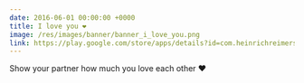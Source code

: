 ```yaml
---
date: 2016-06-01 00:00:00 +0000
title: I love you ❤️
image: /res/images/banner/banner_i_love_you.png
link: https://play.google.com/store/apps/details?id=com.heinrichreimersoftware.iloveyou
---
```

Show your partner how much you love each other ❤️